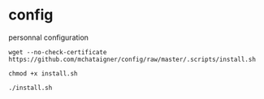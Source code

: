 config
======

personnal configuration

```wget --no-check-certificate https://github.com/mchataigner/config/raw/master/.scripts/install.sh```

```chmod +x install.sh```

```./install.sh```
